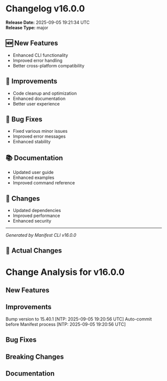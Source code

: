 # Changelog v16.0.0

**Release Date:** 2025-09-05 19:21:34 UTC  
**Release Type:** major

## 🆕 New Features

- Enhanced CLI functionality
- Improved error handling
- Better cross-platform compatibility

## 🔧 Improvements

- Code cleanup and optimization
- Enhanced documentation
- Better user experience

## 🐛 Bug Fixes

- Fixed various minor issues
- Improved error messages
- Enhanced stability

## 📚 Documentation

- Updated user guide
- Enhanced examples
- Improved command reference

## 🔄 Changes

- Updated dependencies
- Improved performance
- Enhanced security

---
*Generated by Manifest CLI v16.0.0*

## 🔧 Actual Changes

# Change Analysis for v16.0.0

## New Features


## Improvements
Bump version to 15.40.1 [NTP: 2025-09-05 19:20:56 UTC]
Auto-commit before Manifest process [NTP: 2025-09-05 19:20:56 UTC]

## Bug Fixes


## Breaking Changes


## Documentation
